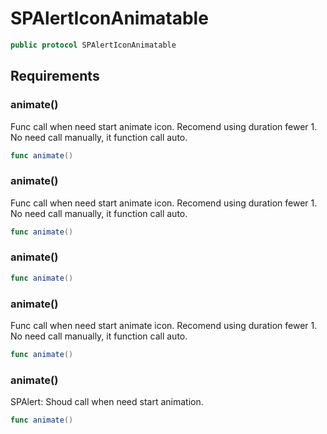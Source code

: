 # SPAlertIconAnimatable

``` swift
public protocol SPAlertIconAnimatable 
```

## Requirements

### animate()

Func call when need start animate icon. Recomend using duration fewer 1. No need call manually, it function call auto.

``` swift
func animate()
```

### animate()

Func call when need start animate icon. Recomend using duration fewer 1. No need call manually, it function call auto.

``` swift
func animate()
```

### animate()

``` swift
func animate()
```

### animate()

Func call when need start animate icon. Recomend using duration fewer 1. No need call manually, it function call auto.

``` swift
func animate()
```

### animate()

SPAlert:​ Shoud call when need start animation.

``` swift
func animate()
```
